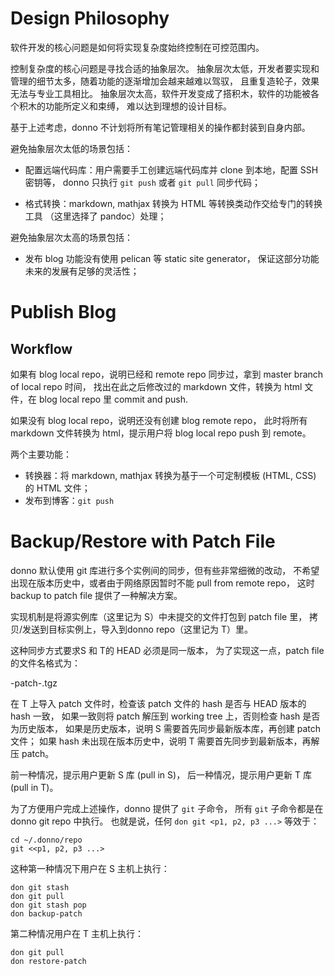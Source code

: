# Design Philosophy

软件开发的核心问题是如何将实现复杂度始终控制在可控范围内。

控制复杂度的核心问题是寻找合适的抽象层次。
抽象层次太低，开发者要实现和管理的细节太多，随着功能的逐渐增加会越来越难以驾驭，
且重复造轮子，效果无法与专业工具相比。
抽象层次太高，软件开发变成了搭积木，软件的功能被各个积木的功能所定义和束缚，
难以达到理想的设计目标。

基于上述考虑，donno 不计划将所有笔记管理相关的操作都封装到自身内部。

避免抽象层次太低的场景包括：

* 配置远端代码库：用户需要手工创建远端代码库并 clone 到本地，配置 SSH 密钥等，
  donno 只执行 `git push` 或者 `git pull` 同步代码；

* 格式转换：markdown, mathjax 转换为 HTML 等转换类动作交给专门的转换工具
  （这里选择了 pandoc）处理；

避免抽象层次太高的场景包括：

* 发布 blog 功能没有使用 pelican 等 static site generator，
  保证这部分功能未来的发展有足够的灵活性；

# Publish Blog

## Workflow

如果有 blog local repo，说明已经和 remote repo 同步过，拿到 master branch of local repo 时间，
找出在此之后修改过的 markdown 文件，转换为 html 文件，在 blog local repo 里 commit and push.

如果没有 blog local repo，说明还没有创建 blog remote repo，
此时将所有 markdown 文件转换为 html，提示用户将 blog local repo push 到 remote。

两个主要功能：

* 转换器：将 markdown, mathjax 转换为基于一个可定制模板 (HTML, CSS) 的 HTML 文件；
* 发布到博客：`git push`

# Backup/Restore with Patch File

donno 默认使用 git 库进行多个实例间的同步，但有些非常细微的改动，
不希望出现在版本历史中，或者由于网络原因暂时不能 pull from remote repo，
这时 backup to patch file 提供了一种解决方案。

实现机制是将源实例库（这里记为 S）中未提交的文件打包到 patch file 里，
拷贝/发送到目标实例上，导入到donno repo（这里记为 T）里。

这种同步方式要求S 和 T的 HEAD 必须是同一版本，
为了实现这一点，patch file 的文件名格式为：

<user-defined-filename>-patch-<hash>.tgz

在 T 上导入 patch 文件时，检查该 patch 文件的 hash 是否与 HEAD 版本的 hash 一致，
如果一致则将 patch 解压到 working tree 上，否则检查 hash 是否为历史版本，
如果是历史版本，说明 S 需要首先同步最新版本库，再创建 patch 文件；
如果 hash 未出现在版本历史中，说明 T 需要首先同步到最新版本，再解压 patch。

前一种情况，提示用户更新 S 库 (pull in S)，
后一种情况，提示用户更新 T 库 (pull in T)。

为了方便用户完成上述操作，donno 提供了 `git` 子命令，
所有 `git` 子命令都是在 donno git repo 中执行。
也就是说，任何 `don git <p1, p2, p3 ...>` 等效于：
```
cd ~/.donno/repo
git <<p1, p2, p3 ...>
```

这种第一种情况下用户在 S 主机上执行：
```
don git stash
don git pull
don git stash pop
don backup-patch
```

第二种情况用户在 T 主机上执行：
```
don git pull
don restore-patch
```

